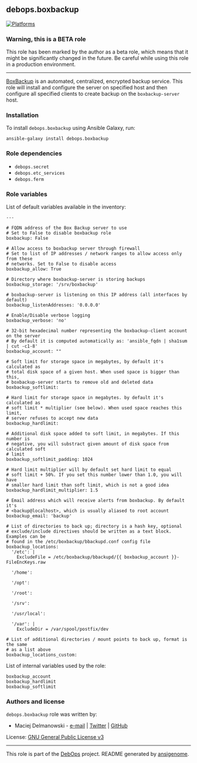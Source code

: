 ## debops.boxbackup

[![Platforms](http://img.shields.io/badge/platforms-debian%20|%20ubuntu-lightgrey.svg)](#)

### Warning, this is a BETA role

This role has been marked by the author as a beta role, which means that it
might be significantly changed in the future. Be careful while using this role
in a production environment.

***
[BoxBackup](http://boxbackup.org/) is an automated, centralized, encrypted
backup service. This role will install and configure the server on
specified host and then configure all specified clients to create backup on
the `boxbackup-server` host.

### Installation

To install `debops.boxbackup` using Ansible Galaxy, run:

    ansible-galaxy install debops.boxbackup

### Role dependencies

- `debops.secret`
- `debops.etc_services`
- `debops.ferm`



### Role variables

List of default variables available in the inventory:

    ---
    
    # FQDN address of the Box Backup server to use
    # Set to False to disable boxbackup role
    boxbackup: False
    
    # Allow access to boxbackup server through firewall
    # Set to list of IP addresses / network ranges to allow access only from these
    # networks. Set to False to disable access
    boxbackup_allow: True
    
    # Directory where boxbackup-server is storing backups
    boxbackup_storage: '/srv/boxbackup'
    
    # boxbackup-server is listening on this IP address (all interfaces by default)
    boxbackup_listenAddresses: '0.0.0.0'
    
    # Enable/Disable verbose logging
    boxbackup_verbose: 'no'
    
    # 32-bit hexadecimal number representing the boxbackup-client account on the server
    # By default it is computed automatically as: 'ansible_fqdn | sha1sum | cut -c1-8'
    boxbackup_account: ""
    
    # Soft limit for storage space in megabytes, by default it's calculated as
    # total disk space of a given host. When used space is bigger than this,
    # boxbackup-server starts to remove old and deleted data
    boxbackup_softlimit:
    
    # Hard limit for storage space in megabytes. by default it's calculated as
    # soft limit * multiplier (see below). When used space reaches this limit,
    # server refuses to accept new data
    boxbackup_hardlimit:
    
    # Additional disk space added to soft limit, in megabytes. If this number is
    # negative, you will substract given amount of disk space from calculated soft
    # limit
    boxbackup_softlimit_padding: 1024
    
    # Hard limit multiplier will by default set hard limit to equal
    # soft limit + 50%. If you set this number lower than 1.0, you will have
    # smaller hard limit than soft limit, which is not a good idea
    boxbackup_hardlimit_multiplier: 1.5
    
    # Email address which will receive alerts from boxbackup. By default it's
    # <backup@localhost>, which is usually aliased to root account
    boxbackup_email: 'backup'
    
    # List of directories to back up; directory is a hash key, optional
    # exclude/include directives should be written as a text block. Examples can be
    # found in the /etc/boxbackup/bbackupd.conf config file
    boxbackup_locations:
      '/etc': |
        ExcludeFile = /etc/boxbackup/bbackupd/{{ boxbackup_account }}-FileEncKeys.raw
    
      '/home':
    
      '/opt':
    
      '/root':
    
      '/srv':
    
      '/usr/local':
    
      '/var': |
        ExcludeDir = /var/spool/postfix/dev
    
    # List of additional directories / mount points to back up, format is the same
    # as a list above
    boxbackup_locations_custom:



List of internal variables used by the role:

    boxbackup_account
    boxbackup_hardlimit
    boxbackup_softlimit



### Authors and license

`debops.boxbackup` role was written by:

- Maciej Delmanowski - [e-mail](mailto:drybjed@gmail.com) | [Twitter](https://twitter.com/drybjed) | [GitHub](https://github.com/drybjed)


License: [GNU General Public License v3](https://tldrlegal.com/license/gnu-general-public-license-v3-(gpl-3))


***

This role is part of the [DebOps](http://debops.org/) project. README generated by [ansigenome](https://github.com/nickjj/ansigenome/).

